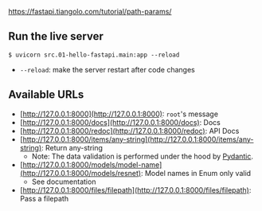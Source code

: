 https://fastapi.tiangolo.com/tutorial/path-params/

## Run the live server

`$ uvicorn src.01-hello-fastapi.main:app --reload`

- `--reload`: make the server restart after code changes

## Available URLs
- [http://127.0.0.1:8000](http://127.0.0.1:8000): `root`'s message
- [http://127.0.0.1:8000/docs](http://127.0.0.1:8000/docs): Docs
- [http://127.0.0.1:8000/redoc](http://127.0.0.1:8000/redoc): API Docs
- [http://127.0.0.1:8000/items/any-string](http://127.0.0.1:8000/items/any-string): Return any-string
    - Note: The data validation is performed under the hood by [Pydantic](https://pydantic-docs.helpmanual.io/).
- [http://127.0.0.1:8000/models/model-name](http://127.0.0.1:8000/models/resnet): Model names in Enum only valid
    - See documentation
- [http://127.0.0.1:8000/files/filepath](http://127.0.0.1:8000/files/filepath): Pass a filepath
